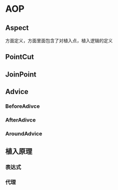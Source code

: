 

# AOP

## Aspect
方面定义，方面里面包含了对植入点，植入逻辑的定义

## PointCut

## JoinPoint

## Advice

### BeforeAdivce

### AfterAdivce

### AroundAdvice


## 植入原理


### 表达式

### 代理


